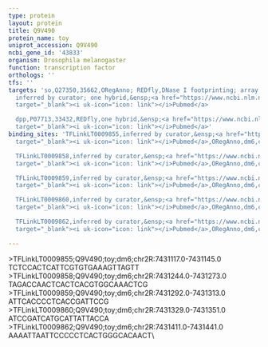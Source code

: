 ```yaml
---
type: protein
layout: protein
title: Q9V490
protein_name: toy
uniprot_accession: Q9V490
ncbi_gene_id: '43833'
organism: Drosophila melanogaster
function: transcription factor
orthologs: ''
tfs: ''
targets: 'so,Q27350,35662,ORegAnno; REDfly,DNase I footprinting; array technology;
  inferred by curator; one hybrid,&ensp;<a href="https://www.ncbi.nlm.nih.gov/pubmed/?term=22037703%5Buid%5D+OR+11830564%5Buid%5D+OR+26578589%5Buid%5D+OR+20965965%5Buid%5D"
  target="_blank"><i uk-icon="icon: link"></i>Pubmed</a>

  dpp,P07713,33432,REDfly,one hybrid,&ensp;<a href="https://www.ncbi.nlm.nih.gov/pubmed/?term=22037703%5Buid%5D+OR+20965965%5Buid%5D"
  target="_blank"><i uk-icon="icon: link"></i>Pubmed</a>'
binding_sites: 'TFLinkLT0009855,inferred by curator,&ensp;<a href="https://www.ncbi.nlm.nih.gov/pubmed/?term=11830564%5Buid%5D"
  target="_blank"><i uk-icon="icon: link"></i>Pubmed</a>,ORegAnno,dm6,chr2R,7431117,7431145,+

  TFLinkLT0009858,inferred by curator,&ensp;<a href="https://www.ncbi.nlm.nih.gov/pubmed/?term=11830564%5Buid%5D"
  target="_blank"><i uk-icon="icon: link"></i>Pubmed</a>,ORegAnno,dm6,chr2R,7431244,7431273,+

  TFLinkLT0009859,inferred by curator,&ensp;<a href="https://www.ncbi.nlm.nih.gov/pubmed/?term=11830564%5Buid%5D"
  target="_blank"><i uk-icon="icon: link"></i>Pubmed</a>,ORegAnno,dm6,chr2R,7431292,7431313,+

  TFLinkLT0009860,inferred by curator,&ensp;<a href="https://www.ncbi.nlm.nih.gov/pubmed/?term=11830564%5Buid%5D"
  target="_blank"><i uk-icon="icon: link"></i>Pubmed</a>,ORegAnno,dm6,chr2R,7431329,7431351,+

  TFLinkLT0009862,inferred by curator,&ensp;<a href="https://www.ncbi.nlm.nih.gov/pubmed/?term=11830564%5Buid%5D"
  target="_blank"><i uk-icon="icon: link"></i>Pubmed</a>,ORegAnno,dm6,chr2R,7431411,7431441,+'

---
```

\>TFLinkLT0009855;Q9V490;toy;dm6;chr2R:7431117.0-7431145.0\TCTCCACTCATTCGTGTGAAAGTTAGTT\\>TFLinkLT0009858;Q9V490;toy;dm6;chr2R:7431244.0-7431273.0\TAGACCAACTCACTCACGTGGCAAACTCG\\>TFLinkLT0009859;Q9V490;toy;dm6;chr2R:7431292.0-7431313.0\ATTCACCCCTCACCGATTCCG\\>TFLinkLT0009860;Q9V490;toy;dm6;chr2R:7431329.0-7431351.0\ATCCGATCATGCATTATTACCA\\>TFLinkLT0009862;Q9V490;toy;dm6;chr2R:7431411.0-7431441.0\AAAATTAATTCCCCCTCACTGGGCACAACT\